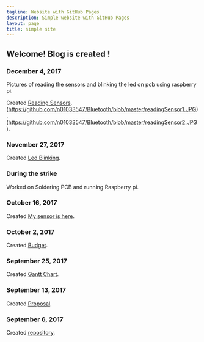 ```yaml
---
tagline: Website with GitHub Pages
description: Simple website with GitHub Pages
layout: page
title: simple site
---
```

Welcome!  Blog is created !
-------------

### December 4, 2017

Pictures of reading the sensors and blinking the led on pcb using raspberry pi.

Created [Reading Sensors](https://github.com/n01033547/Bluetooth/blob/master/redingSensor.JPG).
(https://github.com/n01033547/Bluetooth/blob/master/readingSensor1.JPG).
(https://github.com/n01033547/Bluetooth/blob/master/readingSensor2.JPG).

### November 27, 2017

Created [Led Blinking](https://github.com/n01033547/Bluetooth/blob/master/LedBlinking.JPG).

### During the strike

Worked on Soldering PCB and running Raspberry pi.

### October 16, 2017

Created [My sensor is here](https://github.com/n01033547/Bluetooth/blob/master/QrCodesensor.JPG).

### October 2, 2017

Created [Budget](https://github.com/n01033547/Bluetooth/blob/master/Budget.xlsx).

### September 25, 2017

Created [Gantt Chart](https://github.com/n01033547/Bluetooth/blob/master/SushantGanttProject.mpp).  

### September 13, 2017

Created [Proposal](https://github.com/six0four/StudentSenseHat/blob/master/documentation/ProposalContentStudentNameRev02.pdf).

### September 6, 2017

Created [repository](https://github.com/n01033547/Bluetooth.git).


